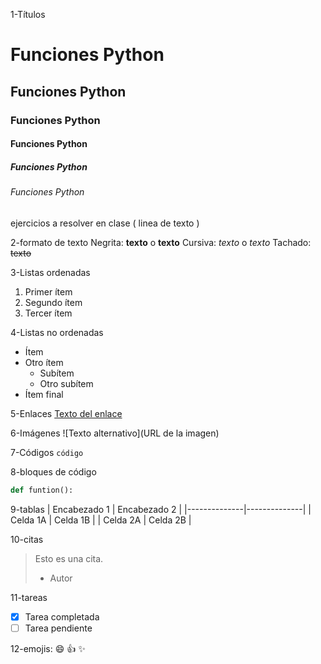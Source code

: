 1-Títulos
# Funciones Python
## Funciones Python
### Funciones Python
#### Funciones Python
##### Funciones Python
###### Funciones Python

ejercicios a resolver en clase ( linea de texto )

2-formato de texto
    Negrita: **texto** o __texto__
    Cursiva: *texto* o _texto_
    Tachado: ~~texto~~

3-Listas ordenadas
1. Primer ítem
2. Segundo ítem
3. Tercer ítem

4-Listas no ordenadas
- Ítem
- Otro ítem
  * Subítem
  * Otro subítem
- Ítem final

5-Enlaces
[Texto del enlace](URL)

6-Imágenes
![Texto alternativo](URL de la imagen)

7-Códigos
`` código ``

8-bloques de código
```python
def funtion():
```

9-tablas
| Encabezado 1 | Encabezado 2 |
|--------------|--------------|
| Celda 1A     | Celda 1B     |
| Celda 2A     | Celda 2B     |

10-citas
> Esto es una cita.
> - Autor

11-tareas
- [x] Tarea completada
- [ ] Tarea pendiente

12-emojis:
:smile: :+1: :sparkles:

